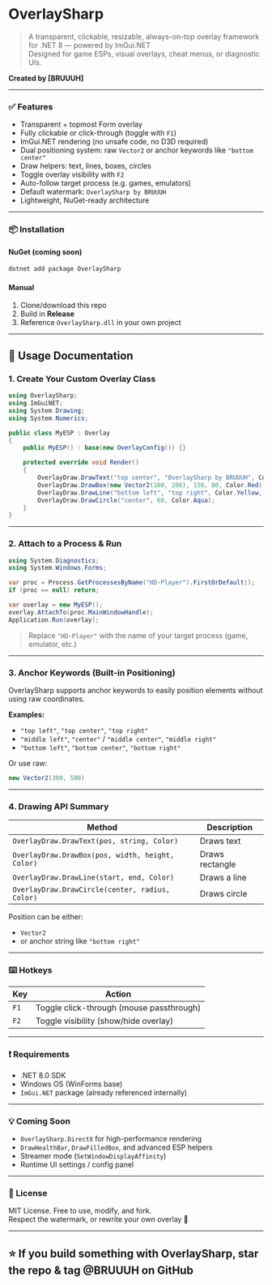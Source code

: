 # OverlaySharp

> A transparent, clickable, resizable, always-on-top overlay framework for .NET 8 — powered by ImGui.NET  
> Designed for game ESPs, visual overlays, cheat menus, or diagnostic UIs.

**Created by [BRUUUH]**

---

### ✅ Features

- Transparent + topmost Form overlay
- Fully clickable or click-through (toggle with `F1`)
- ImGui.NET rendering (no unsafe code, no D3D required)
- Dual positioning system: raw `Vector2` or anchor keywords like `"bottom center"`
- Draw helpers: text, lines, boxes, circles
- Toggle overlay visibility with `F2`
- Auto-follow target process (e.g. games, emulators)
- Default watermark: `OverlaySharp by BRUUUH`
- Lightweight, NuGet-ready architecture

---

### 📦 Installation

#### NuGet (coming soon)
```bash
dotnet add package OverlaySharp
```

#### Manual
1. Clone/download this repo
2. Build in **Release**
3. Reference `OverlaySharp.dll` in your own project

---

## 📘 Usage Documentation

### 1. Create Your Custom Overlay Class

```csharp
using OverlaySharp;
using ImGuiNET;
using System.Drawing;
using System.Numerics;

public class MyESP : Overlay
{
    public MyESP() : base(new OverlayConfig()) {}

    protected override void Render()
    {
        OverlayDraw.DrawText("top center", "OverlaySharp by BRUUUH", Color.LimeGreen);
        OverlayDraw.DrawBox(new Vector2(100, 200), 150, 80, Color.Red);
        OverlayDraw.DrawLine("bottom left", "top right", Color.Yellow, 1.5f);
        OverlayDraw.DrawCircle("center", 60, Color.Aqua);
    }
}
```

---

### 2. Attach to a Process & Run

```csharp
using System.Diagnostics;
using System.Windows.Forms;

var proc = Process.GetProcessesByName("HD-Player").FirstOrDefault();
if (proc == null) return;

var overlay = new MyESP();
overlay.AttachTo(proc.MainWindowHandle);
Application.Run(overlay);
```

> Replace `"HD-Player"` with the name of your target process (game, emulator, etc.)

---

### 3. Anchor Keywords (Built-in Positioning)

OverlaySharp supports anchor keywords to easily position elements without using raw coordinates.

**Examples:**
- `"top left"`, `"top center"`, `"top right"`
- `"middle left"`, `"center"` / `"middle center"`, `"middle right"`
- `"bottom left"`, `"bottom center"`, `"bottom right"`

Or use raw:
```csharp
new Vector2(300, 500)
```

---

### 4. Drawing API Summary

| Method | Description |
|--------|-------------|
| `OverlayDraw.DrawText(pos, string, Color)` | Draws text |
| `OverlayDraw.DrawBox(pos, width, height, Color)` | Draws rectangle |
| `OverlayDraw.DrawLine(start, end, Color)` | Draws a line |
| `OverlayDraw.DrawCircle(center, radius, Color)` | Draws circle |

Position can be either:
- `Vector2`
- or anchor string like `"bottom right"`

---

### ⌨️ Hotkeys

| Key | Action |
|-----|--------|
| `F1` | Toggle click-through (mouse passthrough) |
| `F2` | Toggle visibility (show/hide overlay)    |

---

### ❗ Requirements

- .NET 8.0 SDK
- Windows OS (WinForms base)
- `ImGui.NET` package (already referenced internally)



---

### 💡 Coming Soon

- `OverlaySharp.DirectX` for high-performance rendering
- `DrawHealthBar`, `DrawFilledBox`, and advanced ESP helpers
- Streamer mode (`SetWindowDisplayAffinity`)
- Runtime UI settings / config panel

---

### 📄 License

MIT License. Free to use, modify, and fork.  
Respect the watermark, or rewrite your own overlay 😤

---

## ⭐ If you build something with OverlaySharp, star the repo & tag @BRUUUH on GitHub
